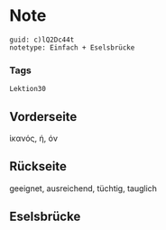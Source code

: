 # Note
```
guid: c)lQ2Dc44t
notetype: Einfach + Eselsbrücke
```

### Tags
```
Lektion30
```

## Vorderseite
ἱκανός, ή, όν

## Rückseite
geeignet, ausreichend, tüchtig, tauglich

## Eselsbrücke

